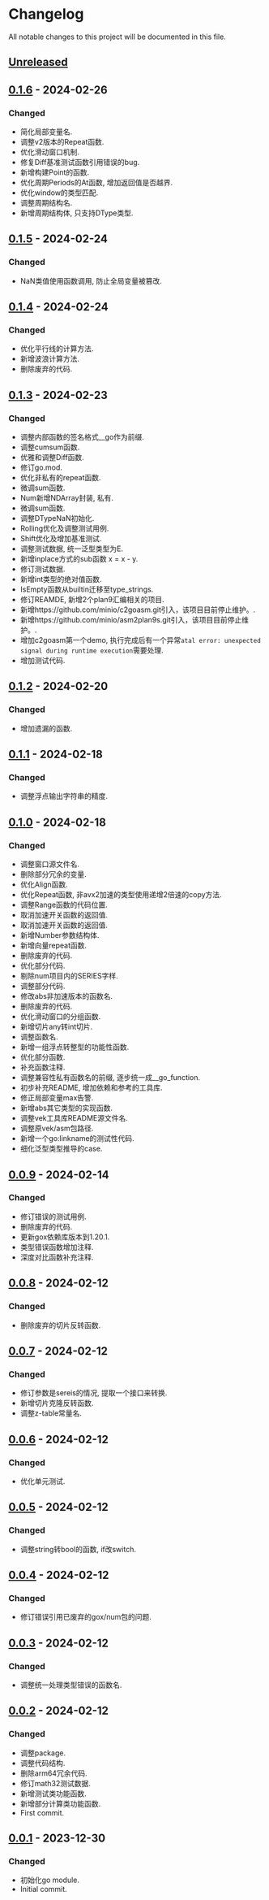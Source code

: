 # Changelog

All notable changes to this project will be documented in this file.

## [Unreleased]

## [0.1.6] - 2024-02-26
### Changed
- 简化局部变量名.
- 调整v2版本的Repeat函数.
- 优化滑动窗口机制.
- 修复Diff基准测试函数引用错误的bug.
- 新增构建Point的函数.
- 优化周期Periods的At函数, 增加返回值是否越界.
- 优化window的类型匹配.
- 调整周期结构名.
- 新增周期结构体, 只支持DType类型.

## [0.1.5] - 2024-02-24
### Changed
- NaN类值使用函数调用, 防止全局变量被篡改.

## [0.1.4] - 2024-02-24
### Changed
- 优化平行线的计算方法.
- 新增波浪计算方法.
- 删除废弃的代码.

## [0.1.3] - 2024-02-23
### Changed
- 调整内部函数的签名格式__go作为前缀.
- 调整cumsum函数.
- 优雅和调整Diff函数.
- 修订go.mod.
- 优化非私有的repeat函数.
- 微调sum函数.
- Num新增NDArray封装, 私有.
- 微调sum函数.
- 调整DTypeNaN初始化.
- Rolling优化及调整测试用例.
- Shift优化及增加基准测试.
- 调整测试数据, 统一泛型类型为E.
- 新增inplace方式的sub函数 x = x - y.
- 修订测试数据.
- 新增int类型的绝对值函数.
- IsEmpty函数从builtin迁移至type_strings.
- 修订REAMDE, 新增2个plan9汇编相关的项目.
- 新增https://github.com/minio/c2goasm.git引入，该项目目前停止维护。.
- 新增https://github.com/minio/asm2plan9s.git引入，该项目目前停止维护。.
- 增加c2goasm第一个demo, 执行完成后有一个异常`atal error: unexpected signal during runtime execution`需要处理.
- 增加测试代码.

## [0.1.2] - 2024-02-20
### Changed
- 增加遗漏的函数.

## [0.1.1] - 2024-02-18
### Changed
- 调整浮点输出字符串的精度.

## [0.1.0] - 2024-02-18
### Changed
- 调整窗口源文件名.
- 删除部分冗余的变量.
- 优化Align函数.
- 优化Repeat函数, 非avx2加速的类型使用递增2倍速的copy方法.
- 调整Range函数的代码位置.
- 取消加速开关函数的返回值.
- 取消加速开关函数的返回值.
- 新增Number参数结构体.
- 新增向量repeat函数.
- 删除废弃的代码.
- 优化部分代码.
- 剔除num项目内的SERIES字样.
- 调整部分代码.
- 修改abs非加速版本的函数名.
- 删除废弃的代码.
- 优化滑动窗口的分组函数.
- 新增切片any转int切片.
- 调整函数名.
- 新增一组浮点转整型的功能性函数.
- 优化部分函数.
- 补充函数注释.
- 调整兼容性私有函数名的前缀, 逐步统一成__go_function.
- 初步补充README, 增加依赖和参考的工具库.
- 修正局部变量max告警.
- 新增abs其它类型的实现函数.
- 调整vek工具库README源文件名.
- 调整原vek/asm包路径.
- 新增一个go:linkname的测试性代码.
- 细化泛型类型推导的case.

## [0.0.9] - 2024-02-14
### Changed
- 修订错误的测试用例.
- 删除废弃的代码.
- 更新gox依赖库版本到1.20.1.
- 类型错误函数增加注释.
- 深度对比函数补充注释.

## [0.0.8] - 2024-02-12
### Changed
- 删除废弃的切片反转函数.

## [0.0.7] - 2024-02-12
### Changed
- 修订参数是sereis的情况, 提取一个接口来转换.
- 新增切片克隆反转函数.
- 调整z-table常量名.

## [0.0.6] - 2024-02-12
### Changed
- 优化单元测试.

## [0.0.5] - 2024-02-12
### Changed
- 调整string转bool的函数, if改switch.

## [0.0.4] - 2024-02-12
### Changed
- 修订错误引用已废弃的gox/num包的问题.

## [0.0.3] - 2024-02-12
### Changed
- 调整统一处理类型错误的函数名.

## [0.0.2] - 2024-02-12
### Changed
- 调整package.
- 调整代码结构.
- 删除arm64冗余代码.
- 修订math32测试数据.
- 新增测试类功能函数.
- 新增部分计算类功能函数.
- First commit.

## [0.0.1] - 2023-12-30

### Changed

- 初始化go module.
- Initial commit.

[Unreleased]: https://gitee.com/quant1x/go-num/compare/v0.1.6...HEAD

[0.1.6]: https://gitee.com/quant1x/num/compare/v0.1.5...v0.1.6
[0.1.5]: https://gitee.com/quant1x/num/compare/v0.1.4...v0.1.5
[0.1.4]: https://gitee.com/quant1x/num/compare/v0.1.3...v0.1.4
[0.1.3]: https://gitee.com/quant1x/num/compare/v0.1.2...v0.1.3
[0.1.2]: https://gitee.com/quant1x/num/compare/v0.1.1...v0.1.2
[0.1.1]: https://gitee.com/quant1x/num/compare/v0.1.0...v0.1.1
[0.1.0]: https://gitee.com/quant1x/num/compare/v0.0.9...v0.1.0
[0.0.9]: https://gitee.com/quant1x/num/compare/v0.0.8...v0.0.9
[0.0.8]: https://gitee.com/quant1x/num/compare/v0.0.7...v0.0.8
[0.0.7]: https://gitee.com/quant1x/num/compare/v0.0.6...v0.0.7
[0.0.6]: https://gitee.com/quant1x/num/compare/v0.0.5...v0.0.6
[0.0.5]: https://gitee.com/quant1x/num/compare/v0.0.4...v0.0.5
[0.0.4]: https://gitee.com/quant1x/num/compare/v0.0.3...v0.0.4
[0.0.3]: https://gitee.com/quant1x/num/compare/v0.0.2...v0.0.3
[0.0.2]: https://gitee.com/quant1x/num/compare/v0.0.1...v0.0.2
[0.0.1]: https://gitee.com/quant1x/go-num/releases/tag/v0.0.1
